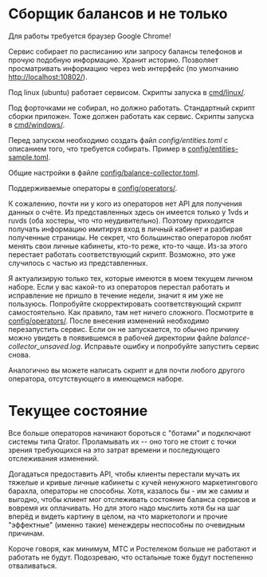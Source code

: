 # Сборщик балансов и не только

Для работы требуется браузер Google Chrome!

Сервис собирает по расписанию или запросу балансы телефонов и прочую подобную информацию. Хранит историю. Позволяет просматривать информацию через web интерфейс (по умолчанию [http://localhost:10802/](http://localhost:10802/)).

Под linux (ubuntu) работает сервисом. Скрипты запуска в [cmd/linux/](cmd/linux/).

Под форточками не собирал, но должно работать. Стандартный скрипт сборки приложен. Тоже должен работать как сервис. Скрипты запуска в [cmd/windows/](cmd/windows/).

Перед запуском необходимо создать файл _config/entities.toml_ с описанием того, что требуется собирать. Пример в [config/entities-sample.toml](config/entities-sample.toml).

Общие настройки в файле [config/balance-collector.toml](config/balance-collector.toml).

Поддерживаемые операторы в [config/operators/](config/operators/).

К сожалению, почти ни у кого из операторов нет API для получения данных о счёте. Из представленных здесь он имеется только у 1vds и ruvds (оба хостеры, что что неудивительно). Поэтому приходится получать информацию имитируя вход в личный кабинет и разбирая полученные страницы. Не секрет, что большинство операторов любят менять свои личные кабинеты, кто-то реже, кто-то чаще. Из-за этого перестает работать соответствующий скрипт. Возможно, это уже случилось с частью из представленных.

Я актуализирую только тех, которые имеются в моем текущем личном наборе. Если у вас какой-то из операторов перестал работать и исправление не пришло в течение недели, значит я им уже не пользуюсь. Попробуйте скорректировать соответствующий скрипт самостоятельно. Как правило, там нет ничего сложного. Посмотрите в [config/operators/](config/operators/). После внесения изменений необходимо перезапустить сервис. Если он не запускается, то обычно причину можно увидеть в появившемся в рабочей директории файле _balance-collector_unsaved.log_. Исправьте ошибку и попробуйте запустить сервис снова.

Аналогично вы можете написать скрипт и для почти любого другого оператора, отсутствующего в имеющемся наборе.

# Текущее состояние

Все больше операторов начинают бороться с "ботами" и подключают системы типа Qrator. Проламывать их -- оно того не стоит с точки зрения требующихся на это затрат времени и последующего отслеживания изменений.

Догадаться предоставить API, чтобы клиенты перестали мучать их тяжелые и кривые личные кабинеты с кучей ненужного маркетингового барахла, операторы не способны. Хотя, казалось бы - им же самим и выгодно, чтобы клиент мог отслеживать состояние баланса сервисов и вовремя их оплачивать. Но для этого надо мыслить хотя бы на шаг вперёд и видеть картину в целом, на что маркетологи и прочие "эффектные" (именно такие) менеждеры неспособны по очевидным причинам.

Короче говоря, как минимум, МТС и Ростелеком больше не работают и работать не будут. Подозреваю, что остальные тоже будут постепенно отваливаться.
